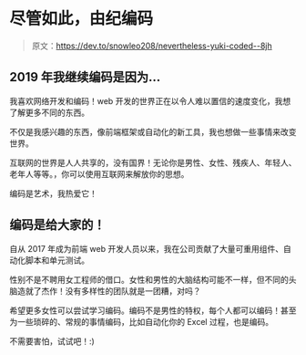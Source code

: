 # 尽管如此，由纪编码

> 原文：<https://dev.to/snowleo208/nevertheless-yuki-coded--8jh>

## 2019 年我继续编码是因为...

我喜欢网络开发和编码！web 开发的世界正在以令人难以置信的速度变化，我想了解更多不同的东西。

不仅是我感兴趣的东西，像前端框架或自动化的新工具，我也想做一些事情来改变世界。

互联网的世界是人人共享的，没有国界！无论你是男性、女性、残疾人、年轻人、老年人等等。，你可以使用互联网来解放你的思想。

编码是艺术，我热爱它！

## 编码是给大家的！

自从 2017 年成为前端 web 开发人员以来，我在公司贡献了大量可重用组件、自动化脚本和单元测试。

性别不是不聘用女工程师的借口。女性和男性的大脑结构可能不一样，但不同的头脑造就了杰作！没有多样性的团队就是一团糟，对吗？

希望更多女性可以尝试学习编码。编码不是男性的特权，每个人都可以编码！甚至为一些琐碎的、常规的事情编码，比如自动化你的 Excel 过程，也是编码。

不需要害怕，试试吧！:)